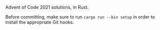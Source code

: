 Advent of Code 2021 solutions, in Rust.

Before committing, make sure to run `cargo run --bin setup` in order
to install the appropriate Git hooks.
